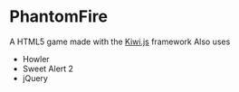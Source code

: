 # PhantomFire
A HTML5 game made with the [Kiwi.js](http://www.kiwijs.org/) framework
Also uses
* Howler
* Sweet Alert 2
* jQuery
